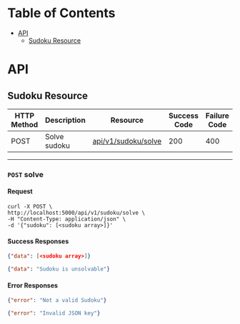# Table of Contents

- [API](#api)
  - [Sudoku Resource](#sudoku-resource)

# API

## Sudoku Resource

| HTTP Method | Description  | Resource                           | Success Code | Failure Code |
| ----------- | ------------ | ---------------------------------- | ------------ | ------------ |
| POST        | Solve sudoku | [api/v1/sudoku/solve](#post-solve) | 200          | 400          |

---

### `POST` solve

#### Request

```shell
curl -X POST \
http://localhost:5000/api/v1/sudoku/solve \
-H "Content-Type: application/json" \
-d '{"sudoku": [<sudoku array>]}' 
```

#### Success Responses

```json
{"data": [<sudoku array>]}
```

```json
{"data": "Sudoku is unsolvable"}
```

#### Error Responses

```json
{"error": "Not a valid Sudoku"}
```

```json
{"error": "Invalid JSON key"}
```
